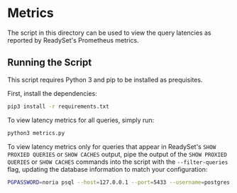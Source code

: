 # Metrics

The script in this directory can be used to view the query latencies as
reported by ReadySet's Prometheus metrics.

## Running the Script
This script requires Python 3 and pip to be installed as prequisites.

First, install the dependencies:

```bash
pip3 install -r requirements.txt
```

To view latency metrics for all queries, simply run:

```bash
python3 metrics.py
```

To view latency metrics only for queries that appear in ReadySet's
`SHOW PROXIED QUERIES` or `SHOW CACHES` output, pipe the output of the
`SHOW PROXIED QUERIES` or `SHOW CACHES` commands into the script with the
`--filter-queries` flag, updating the database information to match your
configuration:

```bash
PGPASSWORD=noria psql --host=127.0.0.1 --port=5433 --username=postgres --dbname=noria -c "SHOW CACHES" | python3 metrics.py --filter-queries
```
